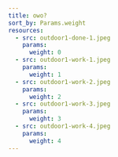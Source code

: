```yaml
---
title: owo?
sort_by: Params.weight
resources:
  - src: outdoor1-done-1.jpeg
    params:
      weight: 0
  - src: outdoor1-work-1.jpeg
    params:
      weight: 1
  - src: outdoor1-work-2.jpeg
    params:
      weight: 2
  - src: outdoor1-work-3.jpeg
    params:
      weight: 3
  - src: outdoor1-work-4.jpeg
    params:
      weight: 4
---
```

